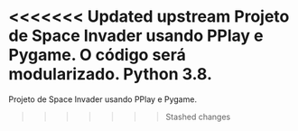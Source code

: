 <<<<<<< Updated upstream
Projeto de Space Invader usando PPlay e Pygame. O código será modularizado. Python 3.8.
=======
Projeto de Space Invader usando PPlay e Pygame.
>>>>>>> Stashed changes

